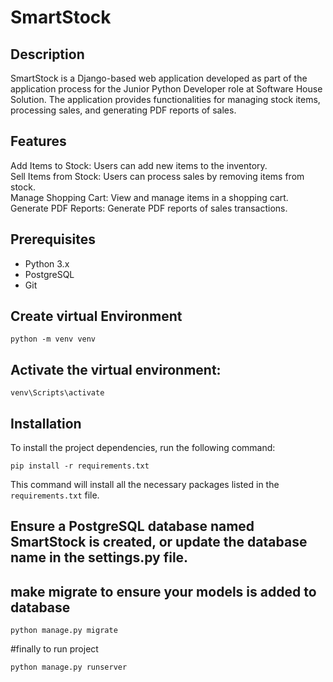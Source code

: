 # SmartStock

## Description
SmartStock is a Django-based web application developed as part of the application process for the Junior Python Developer role at Software House Solution. The application provides functionalities for managing stock items, processing sales, and generating PDF reports of sales.
## Features
Add Items to Stock: Users can add new items to the inventory.</br>
Sell Items from Stock: Users can process sales by removing items from stock.</br>
Manage Shopping Cart: View and manage items in a shopping cart.</br>
Generate PDF Reports: Generate PDF reports of sales transactions.</br>
  ## Prerequisites
- Python 3.x
- PostgreSQL
- Git

## Create virtual Environment
```
python -m venv venv
```
## Activate the virtual environment:
```
venv\Scripts\activate
```

## Installation
To install the project dependencies, run the following command:

```
pip install -r requirements.txt
```

This command will install all the necessary packages listed in the `requirements.txt` file.

## Ensure a PostgreSQL database named SmartStock is created, or update the database name in the settings.py file.

## make migrate to ensure your models is added to database

```
python manage.py migrate
```
#finally to run project 
```
python manage.py runserver
```

